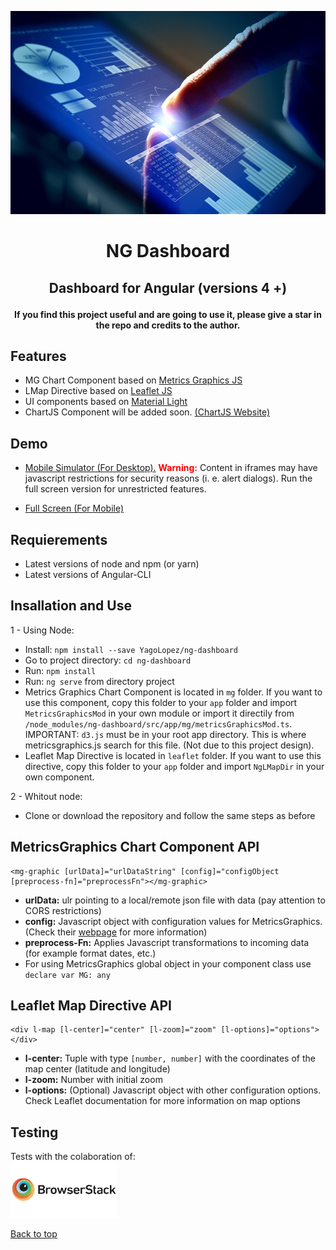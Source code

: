 <!-- <p align="center"><img src="src/assets/img/about9.jpg" style="margin: auto; width: 90px"></p> -->
<p align="center"><img src="src/assets/img/about9.jpg" style="width: 580px; height: 325px"></p>

<h1><p align="center">NG Dashboard</p></h1>
<h2><p align="center">Dashboard for Angular (versions 4 +)</p></h2>

<p align="center"><b>If you find this project useful and are going to use it, please give a star in the repo and credits to the author.</b></p>

## Features

- MG Chart Component based on <a href="http://metricsgraphicsjs.org" target="_blank">Metrics Graphics JS</a>
- LMap Directive based on <a href="http://leafletjs.com" target="_blank">Leaflet JS</a>
- UI components based on <a href="https://github.com/YagoLopez/material-light" target="_blank">Material Light</a>
- ChartJS Component will be added soon. <a href="http://www.chartjs.org/" target="_blank">(ChartJS Website)</a>

## Demo

<!-- - <a href="http://mobt.me/ZPt4" target="_blank">Mobile Simulator (For Desktop).</a> -->
- <a href="/iframe/iframe.html" target="_blank">Mobile Simulator (For Desktop).</a>
<b style="color: red"> Warning:</b> Content in iframes may have javascript restrictions for
security reasons (i. e. alert dialogs). Run the full screen version for unrestricted features.

- <a href="https://yagolopez.github.io/ng-dashboard/dist" target="_blank">Full Screen (For Mobile)</a>

## Requierements

- Latest versions of node and npm (or yarn)
- Latest versions of Angular-CLI

## Insallation and Use

1 - Using Node:
- Install: `npm install --save YagoLopez/ng-dashboard`
- Go to project directory: `cd ng-dashboard`
- Run: `npm install`
- Run: `ng serve` from directory project
- Metrics Graphics Chart Component is located in `mg` folder. If you want to use this component,
copy this folder to your `app` folder and import `MetricsGraphicsMod` in your own module or import it directily from
`/node_modules/ng-dashboard/src/app/mg/metricsGraphicsMod.ts`. IMPORTANT: `d3.js` must be in your root app directory. 
This is where metricsgraphics.js search for this file. (Not due to this project design).
- Leaflet Map Directive is located in `leaflet` folder. If you want to use this directive, copy this folder to your `app`
folder and import `NgLMapDir` in your own component.

2 - Whitout node:
- Clone or download the repository and follow the same steps as before

## MetricsGraphics Chart Component API

```HTML5
<mg-graphic [urlData]="urlDataString" [config]="configObject [preprocess-fn]="preprocessFn"></mg-graphic>
```

- <b>urlData:</b> ulr pointing to a local/remote json file with data (pay attention to CORS restrictions)
- <b>config:</b> Javascript object with configuration values for MetricsGraphics. 
(Check their <a href="https://github.com/mozilla/metrics-graphics/wiki/List-of-Options" target="_blank">webpage</a> for more information)
- <b>preprocess-Fn:</b> Applies Javascript transformations to incoming data (for example format dates, etc.)
- For using MetricsGraphics global object in your component class use `declare var MG: any`

## Leaflet Map Directive API

```HTML5
<div l-map [l-center]="center" [l-zoom]="zoom" [l-options]="options"></div>
```

- <b>l-center:</b> Tuple with type `[number, number]` with the coordinates of the map center (latitude and longitude)
- <b>l-zoom:</b> Number with initial zoom
- <b>l-options:</b> (Optional) Javascript object with other configuration options. Check Leaflet documentation for more information on map options

## Testing

<div>Tests with the colaboration of:</div>
<a href="https://www.browserstack.com/" target="_blank"><img src="browserstack-logo.png" height="90px"></a>

<a href="#">Back to top</a>
